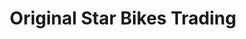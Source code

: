 ---
title: "Original Star Bikes Trading"
url: /karachi/original-star-bikes-trading/
shop: motorcycle
---